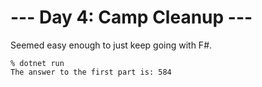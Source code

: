 # --- Day 4: Camp Cleanup ---

Seemed easy enough to just keep going with F#.

```
% dotnet run
The answer to the first part is: 584
```